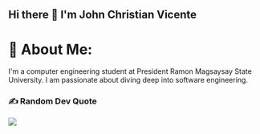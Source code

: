## Hi there 👋 I'm John Christian Vicente

# 💫 About Me:
I'm a computer engineering student at President Ramon Magsaysay State University. I am passionate about diving deep into software engineering.

### ✍️ Random Dev Quote
![](https://quotes-github-readme.vercel.app/api?type=horizontal&theme=dark)

<!-- Proudly created with GPRM ( https://gprm.itsvg.in ) -->
